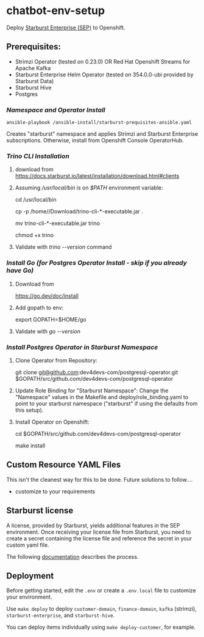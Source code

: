 # chatbot-env-setup 

Deploy [Starburst Enterprise (SEP)](https://www.starburst.io/platform/starburst-enterprise/) to Openshift.

## Prerequisites:
- Strimzi Operator (tested on 0.23.0) OR Red Hat Openshift Streams for Apache Kafka
- Starburst Enterprise Helm Operator (tested on 354.0.0-ubi provided by Starburst Data) 
- Starburst Hive
- Postgres

### *Namespace and Operator Install*

    ansible-playbook /ansible-install/starburst-prequisites-ansible.yaml

Creates "starburst" namespace and applies Strimzi and Starburst Enterprise subscriptions. Otherwise, install from Openshift Console OperatorHub.

### *Trino CLI Installation*

1. download from https://docs.starburst.io/latest/installation/download.html#clients

2. Assuming _/usr/local/bin_ is on _$PATH_ environment variable:

    cd /usr/local/bin

    cp -p /home/<username>/Download/trino-cli-*-executable.jar .

    mv trino-cli-*-executable.jar trino

    chmod +x trino

3. Validate with _trino --version_ command

### *Install Go (for Postgres Operator Install - skip if you already have Go)*

1. Download from

    https://go.dev/doc/install

2. Add gopath to env:

    export GOPATH=$HOME/go

3. Validate with _go --version_

### *Install Postgres Operator in Starburst Namespace*

1. Clone Operator from Repository:

    git clone git@github.com:dev4devs-com/postgresql-operator.git $GOPATH/src/github.com/dev4devs-com/postgresql-operator

2. Update Role Binding for "Starburst Namespace":
Change the "Namespace" values in the Makefile and deploy/role_binding.yaml to point to your starburst namespace ("starburst" if using the defaults from this setup).

3. Install Operator on Openshift:

    cd $GOPATH/src/github.com/dev4devs-com/postgresql-operator

    make install

## Custom Resource YAML Files
This isn't the cleanest way for this to be done. Future solutions to follow....
- customize to your requirements

## Starburst license 
A license, provided by Starburst, yields additional features in the SEP environment. Once receiving your license file from Starburst, you need to create a secret containing the license file and reference the secret in your custom yaml file. 

The following [documentation](https://docs.starburst.io/356-e/k8s/sep-config-examples.html?highlight=license#adding-the-license-file) describes the process. 

## Deployment
Before getting started, edit the `.env` or create a `.env.local` file to customize your environment.

Use `make deploy` to deploy `customer-domain`, `finance-domain`, `kafka` (strimzi), `starburst-enterprise`, and `starburst-hive`.

You can deploy items individually using `make deploy-customer`, for example.
